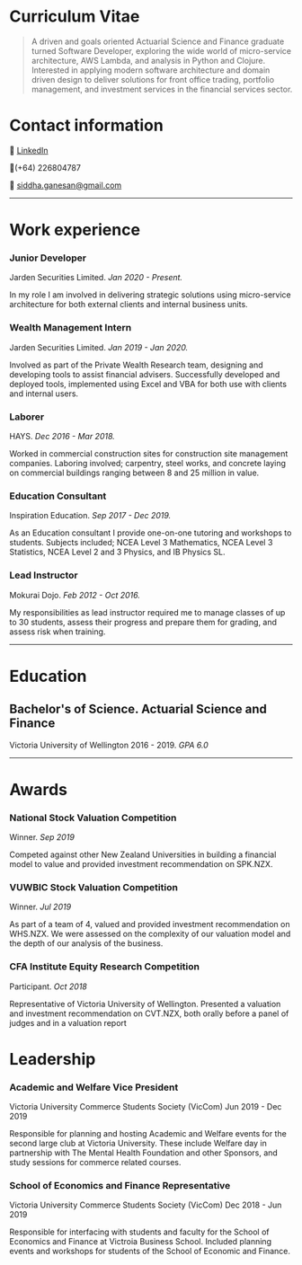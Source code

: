# Curriculum Vitae

> A driven and goals oriented Actuarial Science and Finance graduate turned Software Developer, exploring the wide world of micro-service architecture, AWS Lambda, and analysis in Python and Clojure. Interested in applying modern software architecture and domain driven design to deliver solutions for front office trading, portfolio management, and investment services in the financial services sector.

# Contact information

🔗 [LinkedIn](https://www.linkedin.com/in/siddha-ganesan-45a612151/)

📱(+64) 226804787

📧 [siddha.ganesan@gmail.com](mailto:siddha.ganesan@gmail.com)

---

# Work experience

### Junior Developer

Jarden Securities Limited. *Jan 2020 - Present.*

In my role I am involved in delivering strategic solutions using micro-service architecture for both external clients and internal business units.

### Wealth Management Intern

Jarden Securities Limited. *Jan 2019 - Jan 2020.*

Involved as part of the Private Wealth Research team, designing and developing tools to assist financial advisers. Successfully developed and deployed tools, implemented using Excel and VBA for both use with clients and internal users.

### Laborer

HAYS. *Dec 2016 - Mar 2018.*

Worked in commercial construction sites for construction site management companies. Laboring involved; carpentry, steel works, and concrete laying on commercial buildings ranging between 8 and 25 million in value.

### Education Consultant

Inspiration Education. *Sep 2017 - Dec 2019.*

As an Education consultant I provide one-on-one tutoring and workshops to students. Subjects included; NCEA Level 3 Mathematics, NCEA Level 3 Statistics, NCEA Level 2 and 3 Physics, and IB Physics SL.

### Lead Instructor

Mokurai Dojo. *Feb 2012 - Oct 2016.*

My responsibilities as lead instructor required me to manage classes of up to 30 students, assess their progress and prepare them for grading, and assess risk when training.

---

# Education

## **Bachelor's of Science. Actuarial Science and Finance**

Victoria University of Wellington 2016 - 2019. *GPA 6.0*

---

# Awards

### National Stock Valuation Competition

Winner. *Sep 2019*

Competed against other New Zealand Universities in building a financial model to value and provided investment recommendation on SPK.NZX.

### VUWBIC Stock Valuation Competition

Winner. *Jul 2019*

As part of a team of 4, valued and provided investment recommendation on WHS.NZX. We were assessed on the complexity of our valuation model and the depth of our analysis of the business.

### CFA Institute Equity Research Competition

Participant. *Oct 2018*

Representative of Victoria University of Wellington. Presented a valuation and investment recommendation on CVT.NZX, both orally before a panel of judges and in a valuation report

# Leadership

### Academic and Welfare Vice President

Victoria University Commerce Students Society (VicCom) Jun 2019 - Dec 2019

Responsible for planning and hosting Academic and Welfare events for the second large club at Victoria University. These include Welfare day in partnership with The Mental Health Foundation and other Sponsors, and study sessions for commerce related courses.

### School of Economics and Finance Representative

Victoria University Commerce Students Society (VicCom) Dec 2018 - Jun 2019

Responsible for interfacing with students and faculty for the School of Economics and Finance at Victroia Business School. Included planning events and workshops for students of the School of Economic and Finance.
